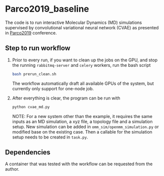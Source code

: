 # Parco2019_baseline 

The code is to run interactive Molecular Dynamics (MD) simulations supervised by convolutional variational neural network (CVAE) as presented in [Parco2019]() conference. 

## Step to run workflow 

1. Prior to every run, if you want to clean up the jobs on the GPU, and stop the running `rabbitmq-server` and `celery` workers, run the bash script 

   ```bash 
   bash prerun_clean.sh 
   ```

   The workflow automatically draft all available GPUs of the system, but currently only support for one-node job. 

3. After everything is clear, the program can be run with 

   ```python 
   python cvae_md.py
   ```
   
   NOTE: For a new system other than the example, it requires the same inputs as an MD simulation, a xyz file, a topology file and a simulation setup. New simulation can be added in `omm_sim/openmm_simulation.py` or modified base on the existing case. Then a callable for the simulation setup needs to be created in `task.py`. 

## Dependencies 

A container that was tested with the workflow can be requested from the author. 